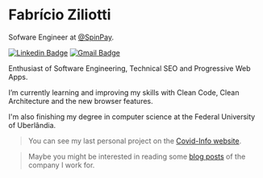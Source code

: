 
# Fabrício Ziliotti

Sofware Engineer at [@SpinPay](https://spinpay.com.br/).

[![Linkedin Badge](https://img.shields.io/badge/-Fabricio%20Ziliotti-9984d5?style=flat-square&logo=Linkedin&logoColor=white&link=https://www.linkedin.com/in/fabricioziliotti/)](https://www.linkedin.com/in/fabricioziliotti/)    [![Gmail Badge](https://img.shields.io/badge/-ffz.ziliotti@gmail.com-9984d5?style=flat-square&logo=Gmail&logoColor=white&link=mailto:ffz.ziliotti@gmail.com)](mailto:ffz.ziliotti@gmail.com)

Enthusiast of Software Engineering, Technical SEO and Progressive Web Apps.

I’m currently learning and improving my skills with Clean Code, Clean Architecture and the new browser features.

I'm also finishing my degree in computer science at the Federal University of Uberlândia.


> You can see my last personal project on the [Covid-Info website](http://covidinfo.com.br/).

> Maybe you might be interested in reading some [blog posts](http://blog.spinpay.com.br/) of the company I work for.
